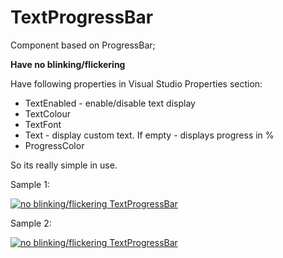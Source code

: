 # TextProgressBar
Component based on ProgressBar;

**Have no blinking/flickering**

Have following properties in Visual Studio Properties section:

* TextEnabled - enable/disable text display
* TextColour
* TextFont
* Text - display custom text. If empty - displays progress in %
* ProgressColor

So its really simple in use.

Sample 1:

[![no blinking/flickering TextProgressBar][1]][1]

Sample 2:

[![no blinking/flickering TextProgressBar][2]][2]


  [1]: https://i.stack.imgur.com/mMy7Y.gif
  [2]: https://i.stack.imgur.com/g1uPL.gif
